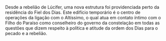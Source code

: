﻿Desde a rebelião de Lúcifer, uma nova estrutura foi providenciada perto da residência do Fiel dos Dias. Este edifício temporário é o centro de operações da ligação com o Altíssimo, o qual atua em contato íntimo com o Filho do Paraíso como conselheiro do governo da constelação em todas as questões que dizem respeito à política e atitude da ordem dos Dias para o pecado e a rebelião.